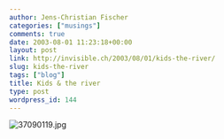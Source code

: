 ```yaml
---
author: Jens-Christian Fischer
categories: ["musings"]
comments: true
date: 2003-08-01 11:23:18+00:00
layout: post
link: http://invisible.ch/2003/08/01/kids-the-river/
slug: kids-the-river
tags: ["blog"]
title: Kids & the river
type: post
wordpress_id: 144
---
```


![37090119.jpg](http://www.invisible.ch/images/37090119.jpg)
